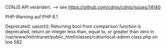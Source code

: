 
CDNJS API verändert.
--> see https://github.com/cdnjs/cdnjs/issues/14140


PHP-Warning auf PHP 8.1


Deprecated: uasort(): Returning bool from comparison function is deprecated, return an integer less than, equal to, or greater than zero in /var/www/imlintranet/public_html/classes/cdnorlocal-admin.class.php on line 582